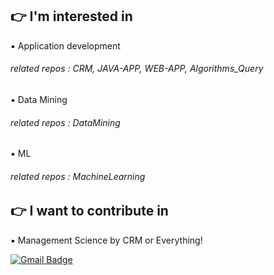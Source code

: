 ## 👉 I'm interested in
▪️ Application development
###### related repos : CRM, JAVA-APP, WEB-APP, Algorithms_Query
▪️ Data Mining
###### related repos : DataMining
▪️ ML 
###### related repos : MachineLearning

## 👉 I want to contribute in
▪️ Management Science by CRM or Everything!


[![Gmail Badge](https://img.shields.io/badge/Gmail-d14836?style=flat-square&logo=Gmail&logoColor=white&link=mailto:snugyun01@gmail.com)](mailto:devsacti@gmail.com)
